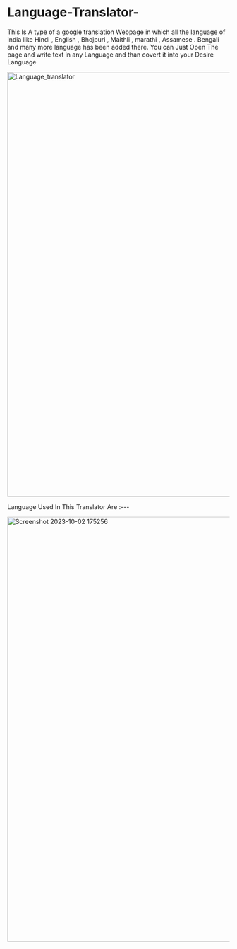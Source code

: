 # Language-Translator-
This Is A type of a google translation Webpage in which all the language of india like Hindi , English , Bhojpuri , Maithli , marathi , Assamese . Bengali  and  many more language has been added there.
 You can Just Open The page and write text in any Language and than covert it into your Desire Language

<img width="960" alt="Language_translator" src="https://github.com/Amrit1255/Language-Translator-/assets/111603720/32ed078d-c075-4033-b025-310f54f0b6cf">

Language Used In This Translator Are :---

<img width="960" alt="Screenshot 2023-10-02 175256" src="https://github.com/Amrit1255/Language-Translator-/assets/111603720/431b0c52-444c-4891-9fdf-6bd3c850947c">
